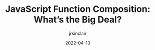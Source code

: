 ---
author: jrsinclair
date: 2022-04-10
tags:
  - javascript
target_url: https://jrsinclair.com/articles/2022/javascript-function-composition-whats-the-big-deal/
title: "JavaScript Function Composition: What’s the Big Deal?"
---